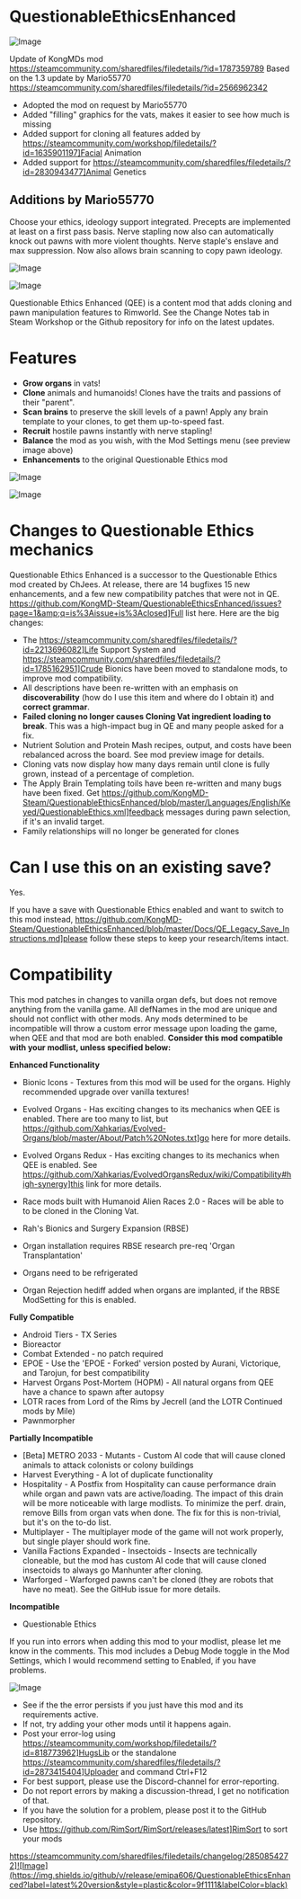 # QuestionableEthicsEnhanced

![Image](https://i.imgur.com/buuPQel.png)

Update of KongMDs mod
https://steamcommunity.com/sharedfiles/filedetails/?id=1787359789
Based on the 1.3 update by Mario55770
https://steamcommunity.com/sharedfiles/filedetails/?id=2566962342

- Adopted the mod on request by Mario55770
- Added "filling" graphics for the vats, makes it easier to see how much is missing
- Added support for cloning all features added by https://steamcommunity.com/workshop/filedetails/?id=1635901197]Facial Animation
- Added support for https://steamcommunity.com/sharedfiles/filedetails/?id=2830943477]Animal Genetics

## Additions by Mario55770

Choose your ethics, ideology support integrated. Precepts are implemented at least on a first pass basis. Nerve stapling now also can automatically knock out pawns with more violent thoughts. Nerve staple's enslave and max suppression. Now also allows brain scanning to copy pawn ideology.

![Image](https://i.imgur.com/pufA0kM.png)

	
![Image](https://i.imgur.com/Z4GOv8H.png)

Questionable Ethics Enhanced (QEE) is a content mod that adds cloning and pawn manipulation features to Rimworld. See the Change Notes tab in Steam Workshop or the Github repository for info on the latest updates.

# Features




- **Grow organs** in vats!
- **Clone** animals and humanoids! Clones have the traits and passions of their "parent".
- **Scan brains** to preserve the skill levels of a pawn! Apply any brain template to your clones, to get them up-to-speed fast.
- **Recruit** hostile pawns instantly with nerve stapling!
- **Balance** the mod as you wish, with the Mod Settings menu (see preview image above)
- **Enhancements** to the original Questionable Ethics mod




![Image](https://i.imgur.com/Sr8GRm1.jpg])

![Image](https://i.imgur.com/7HhYJby.jpg])


# Changes to Questionable Ethics mechanics


Questionable Ethics Enhanced is a successor to the Questionable Ethics mod created by ChJees. At release, there are 14  bugfixes 15 new enhancements, and a few new compatibility patches that were not in QE. https://github.com/KongMD-Steam/QuestionableEthicsEnhanced/issues?page=1&amp;q=is%3Aissue+is%3Aclosed]Full list here. Here are the big changes:



-  The https://steamcommunity.com/sharedfiles/filedetails/?id=2213696082]Life Support System and https://steamcommunity.com/sharedfiles/filedetails/?id=1785162951]Crude Bionics have been moved to standalone mods, to improve mod compatibility.
- All descriptions have been re-written with an emphasis on **discoverability** (how do I use this item and where do I obtain it) and **correct grammar**.
- **Failed cloning no longer causes Cloning Vat ingredient loading to break**. This was a high-impact bug in QE and many people asked for a fix.
- Nutrient Solution and Protein Mash recipes, output, and costs have been rebalanced across the board. See mod preview image for details.
- Cloning vats now display how many days remain until clone is fully grown, instead of a percentage of completion.
- The Apply Brain Templating toils have been re-written and many bugs have been fixed. Get https://github.com/KongMD-Steam/QuestionableEthicsEnhanced/blob/master/Languages/English/Keyed/QuestionableEthics.xml]feedback messages during pawn selection, if it's an invalid target.
- Family relationships will no longer be generated for clones




# Can I use this on an existing save?

Yes. 

If you have a save with Questionable Ethics enabled and want to switch to this mod instead, https://github.com/KongMD-Steam/QuestionableEthicsEnhanced/blob/master/Docs/QE_Legacy_Save_Instructions.md]please follow these steps to keep your research/items intact.

# Compatibility

This mod patches in changes to vanilla organ defs, but does not remove anything from the vanilla game. All defNames in the mod are unique and should not conflict with other mods. Any mods determined to be incompatible will throw a custom error message upon loading the game, when QEE and that mod are both enabled. **Consider this mod compatible with your modlist, unless specified below:**

**Enhanced Functionality**


- Bionic Icons - Textures from this mod will be used for the organs. Highly recommended upgrade over vanilla textures!
- Evolved Organs - Has exciting changes to its mechanics when QEE is enabled. There are too many to list, but https://github.com/Xahkarias/Evolved-Organs/blob/master/About/Patch%20Notes.txt]go here for more details.
- Evolved Organs Redux - Has exciting changes to its mechanics when QEE is enabled. See https://github.com/Xahkarias/EvolvedOrgansRedux/wiki/Compatibility#high-synergy]this link for more details.
- Race mods built with Humanoid Alien Races 2.0 - Races will be able to to be cloned in the Cloning Vat.
- Rah's Bionics and Surgery Expansion (RBSE)


- Organ installation requires RBSE research pre-req 'Organ Transplantation'
- Organs need to be refrigerated
- Organ Rejection hediff added when organs are implanted, if the RBSE ModSetting for this is enabled.





**Fully Compatible**


- Android Tiers - TX Series
- Bioreactor
- Combat Extended - no patch required
- EPOE - Use the 'EPOE - Forked' version posted by Aurani, Victorique, and Tarojun, for best compatibility
- Harvest Organs Post-Mortem (HOPM) - All natural organs from QEE have a chance to spawn after autopsy
- LOTR races from Lord of the Rims by Jecrell (and the LOTR Continued mods by Mile)
- Pawnmorpher



**Partially Incompatible**


- [Beta] METRO 2033 - Mutants - Custom AI code that will cause cloned animals to attack colonists or colony buildings
- Harvest Everything - A lot of duplicate functionality
- Hospitality - A Postfix from Hospitality can cause performance drain while organ and pawn vats are active/loading. The impact of this drain will be more noticeable with large modlists. To minimize the perf. drain, remove Bills from organ vats when done. The fix for this is non-trivial, but it's on the to-do list.
- Multiplayer - The multiplayer mode of the game will not work properly, but single player should work fine.
- Vanilla Factions Expanded - Insectoids - Insects are technically cloneable, but the mod has custom AI code that will cause cloned insectoids to always go Manhunter after cloning.
- Warforged - Warforged pawns can't be cloned (they are robots that have no meat). See the GitHub issue for more details.



**Incompatible**


- Questionable Ethics



If you run into errors when adding this mod to your modlist, please let me know in the comments. This mod includes a Debug Mode toggle in the Mod Settings, which I would recommend setting to Enabled, if you have problems.

![Image](https://i.imgur.com/PwoNOj4.png)



-  See if the the error persists if you just have this mod and its requirements active.
-  If not, try adding your other mods until it happens again.
-  Post your error-log using https://steamcommunity.com/workshop/filedetails/?id=818773962]HugsLib or the standalone https://steamcommunity.com/sharedfiles/filedetails/?id=2873415404]Uploader and command Ctrl+F12
-  For best support, please use the Discord-channel for error-reporting.
-  Do not report errors by making a discussion-thread, I get no notification of that.
-  If you have the solution for a problem, please post it to the GitHub repository.
-  Use https://github.com/RimSort/RimSort/releases/latest]RimSort to sort your mods



https://steamcommunity.com/sharedfiles/filedetails/changelog/2850854272]![Image](https://img.shields.io/github/v/release/emipa606/QuestionableEthicsEnhanced?label=latest%20version&style=plastic&color=9f1111&labelColor=black)

